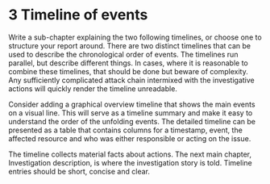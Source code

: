 # 3 Timeline of events

Write a sub-chapter explaining the two following timelines, or choose one to structure your report around. There are two distinct timelines that can be used to describe the chronological order of events. The timelines run parallel, but describe different things. In cases, where it is reasonable to combine these timelines, that should be done but beware of complexity. Any sufficiently complicated attack chain intermixed with the investigative actions will quickly render the timeline unreadable.

Consider adding a graphical overview timeline that shows the main events on a visual line. This will serve as a timeline summary and make it easy to understand the order of the unfolding events. The detailed timeline can be presented as a table that contains columns for a timestamp, event, the affected resource and who was either responsible or acting on the issue.

The timeline collects material facts about actions. The next main chapter, Investigation description, is where the investigation story is told. Timeline entries should be short, concise and clear.


